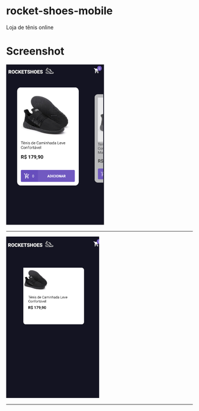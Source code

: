 # rocket-shoes-mobile

Loja de tênis online 

# Screenshot

![](src/pictures/rs-home.png)  

***

![](src/pictures/rs-cart.png)  

***

